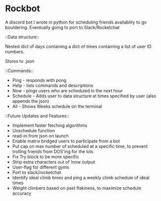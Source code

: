 # Rockbot
A discord bot I wrote in python for scheduling friends availablity to go bouldering. Eventually going to port to Slack/Rocketchat

::Data structure::

Nested dict of days containing a dict of times containing a list of user ID numbers.

Stores to .json

::Commands::
- Ping - responds with pong
- Help - lists commands and descriptions
- Now - pings users who are scheduled in the next hour
- Schedule - Adds user to data structure at times specified by user (also appends the json)
- All - Shows Weeks schedule on the terminal

::Future Updates and Features::
- Implement faster fetching algorithms 
- Unschedule function
- read-in from json on launch
- Enable matrix bridged users to participate from a bot
- Put cap on max number of scheduled at a specific time, to prevent trolling friends from DOS'ing for the lols
- Fix Try block to be more specific
- Strip extra characters out of !now output
- User-flag for different gyms
- Port to slack/rocketchat
- Identify ideal climb times and ping a weekly climb schedule of ideal times
- Weight climbers based on past flakiness, to maximize schedule accuracy
